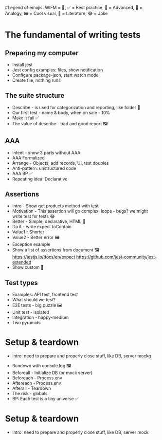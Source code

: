 #Legend of emojis:‍
WIFM = 🤑, ✅ = Best practice, 🚀 = Advanced, ‍👯‍ = Analogy, 🖼‍ = Cool visual, 📓 = Literature, 😂 = Joke

# The fundamental of writing tests

## Preparing my computer

- Install jest
- Jest config examples: files, show notification
- Configure package-json, start watch mode
- Create file, nothing runs

## The suite structure

- Describe - is used for categorization and reporting, like folder 👯‍
- Our first test - name & body, when on sale - 10%
- Make it fail ✅
- The value of describe - bad and good report 🖼

## AAA

- Intent - show 3 parts without AAA
- AAA Formalized
- Arrange - Objects, add records, UI, test doubles
- Anti-pattern: unstructured code
- AAA BP ✅
- Repeating idea: Declarative

## Assertions

- Intro - Show get products method with test
- Motivation - This assertion will go complex, loops - bugs? we might write test for tests 😂
- Better - Simple, declarative, HTML ‍‍‍👯‍
- Do it - write expect toContain
- Value1 - Shorter
- Value2 - Better error 🖼‍
- Exception example
- Show a list of assertions from document 🖼‍
  https://jestjs.io/docs/en/expect
  https://github.com/jest-community/jest-extended
- Show custom ‍🚀

## Test types

- Examples: API test, frontend test
- What should we test?
- E2E tests - big puzzle 🖼‍
- Unit test - isolated
- Integration - happy-medium
- Two pyramids

# Setup & teardown

- Intro: need to prepare and properly close stuff, like DB, server mockg

* Rundown with console.log 🖼
* Beforeall - Initialize DB (or mock server)
* Beforeach - Process.env
* Aftereach - Process.env
* Afterall - Teardown
* The risk - globals
* BP: Each test is a tiny universe ✅

# Setup & teardown

- Intro: need to prepare and properly close stuff, like DB, server mock
